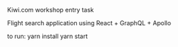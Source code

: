Kiwi.com workshop entry task

Flight search application using React + GraphQL + Apollo


to run:
yarn install
yarn start
